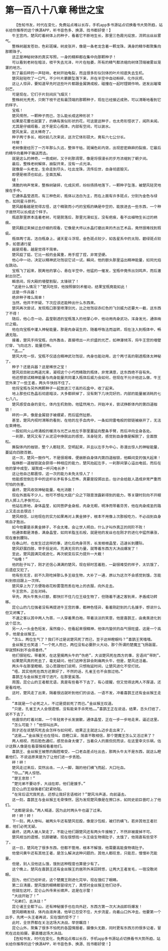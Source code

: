 # 第一百八十八章 稀世之宝
        【告知书友，时代在变化，免费站点难以长存，手机app多书源站点切换看书大势所趋，站长给你推荐的这个换源APP，听书音色多、换源、找书都好使！】
       牛王宫内，楚风盯着树体上的种子，看着它不断地生长，那里三色霞光绽放，流转出丝丝雾气。
       整株树越发苍劲，色彩斑斓，树皮张开，像是一条老龙含着一颗龙珠，满身的精华都聚集向那颗珠子。
       这正是神秘树体的真实写照，一身的精粹都在集中向那颗种子！
       可以看到老树在暗淡，枝干失去光泽，叶片在枯萎，所有的精气都浓缩向树体顶端被雾丝笼罩的地方。
       到了最后砰的一声轻响，老树开始龟裂，而且很多形似剑体的叶片彻底失去生机。
       楚风轻轻吹了一口气，不少叶片簌簌坠落下来，并在半空中自动粉碎，化作灰烬。
       这让人惊异，要知道早先时这些叶片都跟金属铸成般，碰撞在一起时铿锵作响，迸发出璀璨剑芒。
       可是现在，它们于片刻间灰飞烟灭！
       整株树光秃秃，只剩下枝干还有最顶端的那颗种子，现在已经接近成熟，可以清晰地看到它的样子。
       宝瓶！
       楚风愕然，一颗种子而已，怎么能长成这种形状？
       如果是花蕾也就罢了，的确有类似形状的花，可这是这种子，也太奇形怪状了，闻所未闻。
       尤其是仔细观看，这不是实心瓶体，内部有空间，可以装水。
       楚风发呆，这太稀奇了。
       种子两寸多长，相对前几次来说，这次它体形硕大，竟有六七公分长。
       咔嚓！
       老树像是经历了一万年那么久远，整体干枯，斑斓色彩内敛，出现密密麻麻的裂痕，它最后的精华向着种子输送而去。
       就是这么的神奇，一夜成树，又于刹那凋零，像是将很漫长的岁月浓缩到了朝夕间。
       最后，整株老树解体，崩裂开来，没有一点光泽。
       就像是一头老龙，生命走到尽头，吐出龙珠，流传后世，自身彻底毁灭。
       即便是根须也如此，全面瓦解。
       啵！
       清脆的响声常来，整株树破碎，化成灰烬，纷纷扬扬地落下，一颗种子坠落，被楚风轻灵地接在手中。
       它通体晶莹透亮，有三种色彩，瓶体以洁白为主，而在上面有许多斑点，分别为金色与绿色，如同星斗排列。
       楚风越看越是觉得古怪，这个精致而小巧的宝瓶的确是中空的，能放进去一些东西，一个种子居然可以长成这个样子。
       瓶底那里原本连着老树，可是脱落后，那里光滑如玉，没有疤痕，看不出植物生长过的柄痕。
       楚风翻过来掉过去仔细的观看，它像是大师以水晶打磨出来的杰出艺术品，竟然很难找到瑕疵。
       瓶体两寸高，洁白瓶身上，诸天星斗浮现，金色斑点较少，如各星系中的太阳，碧绿斑点较多，如普通行星
       越是观看，越是觉得不简单。
       楚风掂了掂，它比一般的金属重，用手捏了捏，非常坚硬。
       他心中一动，决定以精神武功驾驭它试一试，瞬间，他的额头那里溢出精神能量，如同光焰在跳动。
       宝瓶飞了起来，脱离他的掌心，悬在半空中，他猛的一催发，宝瓶中竟传出剑鸣声，而后激射出剑芒。
       瞬息间，将大殿的墙壁割裂，太锋锐了！
       “这是什么情况？”楚风吃惊，他按照御剑术催动，结果宝瓶竟能如此！
       这是一件兵器！
       绝非种子难么简单！
       当然，他并不怀疑，下次应该还能种出什么东西来。
       楚风再次尝试，发现瓶口那里喷薄剑光，比之他驾驭赤红色的飞剑威力还要大一截，这东西了不得！
       随后，他心念一动，晶莹剔透的宝瓶落入的他掌心中，他动用肉身武功，浑身发光，通体绚烂之极。
       他在向宝瓶中灌入神秘能量，那是肉身诞生的，随着呼吸法而运转，现在注入到瓶体中，畅通无阻。
       接着，楚风手持宝瓶，向外轰击，直接喷出一片炽盛的光芒，如神瀑倾泻，将牛王宫的墙壁打穿，飞向远方，能量恐怖。
       “这……”
       楚风大吃一惊，宝瓶不仅适合精神武功驾驭，肉身也能动用，这个两寸高的剔透瓶体太神秘了。
       种子？还是兵器？这是稀世之宝！
       楚风双目射出两道光束，凝视这个小巧而精致的瓶体，非常满意，这东西绝不容有失。
       他还想尝试精神能量与肉身能量共同灌入瓶体后威力会如何，但现在不允许他这么做，牛王宫外来了一些王者，两头牛快挡不住了。
       他将宝瓶与另外两颗种子一起放进三寸高的石盒中，收了起来。
       地上那些红色晶石彻底暗淡，大多都碎掉了，没有剩下几块完好的，内部的能量被消耗的七七八八。
       楚风感受自身的变化，体内生机勃勃，他猛然用力，开始冲关，尝试挣断体内的第四道枷锁！
       砰的一声，像是金属链子被绷紧，而后猛然扯断。
       甚至，楚风内视时清晰的看到，在他的左手血肉中，一条如同雷电般的锁链被崩开了，无法在束缚他。
       一股如同火山喷涌般的暖流与光芒从他左手那里蔓延向整条手臂，而后冲向全身各处。
       一刹那，楚风又有了从泥沼中挣脱出的感觉，浑身轻灵，感觉到自身像是解脱了，全面放松。
       撕裂体内的枷锁，整个人都轻灵、空明起来，并且以左手为中心，弥漫出惊人的神秘能量，蔓延向四肢百骸。
       这一次，楚风一鼓作气，不是很艰难，便崩断自身体内第四道枷锁，他瞬间变的强大起来！
       每挣断一道枷锁就会获得一种相应的能力，楚风抬起左手，一刹那间掌心溢出电弧，而后在他的掌中成型，凝聚成一杆闪电长矛！
       这让他自己都震惊，这一次的能力未免太惊人了！
       他能感觉倒左手中的这杆长矛有多么恐怖，真要是投掷出去，估计会给敌人造成非常严重而可怕的伤害。
       最终，楚风收敛神秘能量，电光消散！
       现在外面有不少人，他可不想在大庭广众之下随意泄露新得到的能力，等关键时刻向不开眼的人掷上几矛倒可以。
       他站在原地，身体晶莹，如同菩萨金身般，肉身无暇，明净而带着芬芳，他在肉身成圣的路上又走出去很远！
       楚风相信，以他现在的实力如果再对上黄金狮子，根本不用像上次那般吃力，不必战到自身咳血才胜出。
       如今他要是杀黄金狮子，不会太难，会让世人明白，什么才叫作真正的同阶不败！
       他通体都是清香，满身晶莹，如同羊脂玉石般，就是他的发丝也在刚才的进化中猛然暴涨，现在垂到腰际。
       在泰山时，也发生过这样的事，进化后肉身芬芳，长发根根晶莹，迅速长到腰际。
       楚风舒展四肢，举手投足间，充满无穷的力量，就等着东西方大决战爆发了！
       至此，楚风圆满完成进化，再次蜕变后实力提升一大截！
       “咕噜！”
       他的肚子叫了，刚才还信心满满的楚风，现在顿时苦着脸，一副很难受的样子，太饥饿了，后遗症又犯了。
       他有些无言，前不久刚吃掉那么多王级生物，大补了一通，原以为这次不会感觉到饿，怎能料到依旧跟上一次样。
       楚风穿上为了方便吸收花粉雾霭而丢在地上的衣服，向外走去。
       牛王宫外，正在对峙。
       早先，两头牛焦头烂额，都快拦不住几位王级生物了，但随着不速之客到来，矛盾成功转移。
       昆仑山的几位强者没有再提进牛王宫的事，都神色怪异，看着刚赶到的几名援手，想说什么但又闭嘴了。
       不速之客以其中两人为首，一人穿着黑白袍，带着淡淡的笑意，他是喜鹊王，由禽类进化到这个层次。
       另一人一头金色短发，虽然瘦小，但看起来很精神，他体内蛰伏的血气很旺盛，这是一个高手，他是金丝猴王。
       “怎么，两位生气了？我们不过是说楚风死了而已，至于这样瞪眼吗？”喜鹊王笑嘻嘻。
       金丝猴王也笑道：“一个死人而已，两位没有必要肝火大动，那个所谓的楚魔王飞扬跋扈，早就预料到不会得善终。”
       他们很轻松，带着笑，在这里揭两头牛的“伤疤”，大谈楚风死在西方的事，言语间“带刺”。
       如果楚风真的死去了，毫无疑问，他们这种言辞会刺痛两头牛，但是，楚风还活着。
       两头牛在那里瞪眼，没心思跟他们说明，只想拖延时间，让楚风进化不受打扰。
       “唔，其实他死在西方还算好了，不然的话，孔雀王也不会放过他。”
       喜鹊王与金丝猴王得寸进尺，在那里奚落。
       周围，昆仑山的王者都无语，真是有些看不下去了，有心提醒，但又觉得这两人不厚道，还是看戏吧。
       这时，楚风走了出来，隔着很远就听到他们的谈话，一语不发，冲着喜鹊王还有金丝猴王走去。
       “本就是一个必死之人，不过是提前死了而已。”金丝猴王叹道。
       “只是，孔雀王大人会很遗憾，没有能亲手杀死他……”喜鹊王正在说话，结果，舌头打结了，说不下去了。
       他震惊的盯着对面，一个年轻男子长发披散，通体晶莹，正在一步一步地走来，逼近这里。
       “怎么可能？！”他惊叫出声。
       刚才还在说楚风死去会怎样与如何呢，结果正主就这么迈步走出来了。
       “这是……”金丝猴王也在怪叫，目瞪口呆，简直不敢相信，那个楚魔王怎么又活过来了？
       两人相视，而后脸色通红，感觉自身太傻了，当着众人的面侃侃而谈，在这里幸灾乐祸，估计这群人像是在看耍猴般看着他们。
       喜鹊王、金丝猴王被憋的胸腔难受，一口老血差点吐出去，那两头牛太不是东西，就这么瞪着他们，不说话原来是为了让他们进一步丢脸。
       砰！砰！
       楚风走过来后，突然出击，一人一脚，踹的他们横飞而起，大口吐血。
       “你……”两人惊怒。
       “楚王息怒！”
       “楚兄弟不要动手，大战在即，他们是援手。”
       昆仑山的王级强者们赶紧劝阻。
       “在背后诅咒我死去，还想让我好言语相对？”楚风冷声道，向前逼去。
       这一刻，喜鹊王与金丝猴王毛骨悚然，因为发现楚风像是在擦口水，如同史前巨兽盯上了他们。
       “这都是误会。”两人喊道，因为此时两头牛也逼了过来。
       砰！砰！砰！
       下一刻，两人惨叫，被两头牛还有楚风狂殴，像是沙包般，被打的横飞，若非其他王者拦着，他们必死无疑。
       最终，这两人被人架走了，不能让他们跟楚风还有两头牛接触了，不然非被废掉不可。
       楚风相当的遗憾，饥肠辘辘，现在很想找一头王级生物填肚子，太饿了，他简直有些受不了。
       这一日，楚风吃了很多东西，但都不管用，根本不解饿，他需要高能食物填肚子。
       他曾问黄牛还有其他王者，是怎么解决这种问题的，其他人都叹息，只能忍，慢慢补充能量。
       但是，别人没他这么饿，饿到这种程度也算是少有了。
       这个晚上，楚风在喜鹊王还有金丝猴王的居所外来回转悠，让两大王者发毛，一宿没敢闭眼。
       因为，他们已经听说，这个楚魔王刚进化完毕，现在饿红了眼睛。
       第二日清晨，楚风饿的眼睛都冒绿光了，真想对金丝猴王他们动手。
       但就在这时，昆仑山外传来长啸声，这是在示警！
       “大战开始了！”
       “兄弟们，去决战！”
       昆仑诸王全都下山，还有神秘援手也在向外赶，东西方第一次大决战即将爆发！
       楚风眼睛发绿，体内血液奔涌，他早已忍受不住，大步流星，向着山口外冲去，他要第一个出手，先烤一头王者再说，实在饿的受不了！
       此时，全世界都在关注这场大决战，举世瞩目！
       昆仑山外，聚集了很多不怕死的各国情报者，摄像头无数，同时更有东西方的很多记者，冒死在远处拍摄，要直播这场大决战。
       【告知书友，时代在变化，免费站点难以长存，手机app多书源站点切换看书大势所趋，站长给你推荐的这个换源APP，听书音色多、换源、找书都好使！】